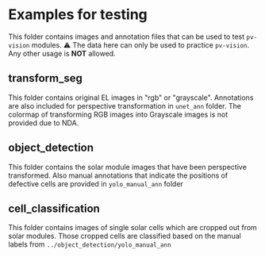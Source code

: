 # Examples for testing 
This folder contains images and annotation files that can be used to test `pv-vision` modules. 
:warning: The data here can only be used to practice `pv-vision`. Any other usage is **NOT** allowed.

## transform_seg
This folder contains original EL images in "rgb" or "grayscale". Annotations are also included for perspective transformation in `unet_ann` folder. The colormap of transforming RGB images into Grayscale images is not provided due to NDA.

## object_detection
This folder contains the solar module images that have been perspective transformed. Also manual annotations that indicate the positions of defective cells are provided in `yolo_manual_ann` folder

## cell_classification
This folder contains images of single solar cells which are cropped out from solar modules. Those cropped cells are classified based on the manual labels from `../object_detection/yolo_manual_ann`
